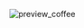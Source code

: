 ![preview_coffee](https://github.com/YangHyperData/YangStone_Coffee/assets/131573711/7467fa60-b7af-4990-ae1a-7eccd6ada152)
